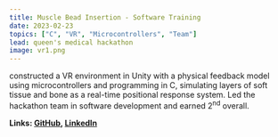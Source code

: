 ```yaml
---
title: Muscle Bead Insertion - Software Training
date: 2023-02-23
topics: ["C", "VR", "Microcontrollers", "Team"]
lead: queen's medical hackathon 
image: vr1.png
---
```


constructed a VR environment in Unity with a physical feedback model using microcontrollers and programming in C, simulating layers of soft tissue and bone as a real-time positional response system. Led the hackathon team in software development and earned 2<sup>nd</sup> overall.

**Links: [GitHub](https://github.com/dylanhans),
[LinkedIn](https://www.linkedin.com/posts/dylanhans_team-9-peter-gelgor-kaito-hara-lee-dylan-activity-7041484876646146049-oeY9?utm_source=share&utm_medium=member_desktop)**
